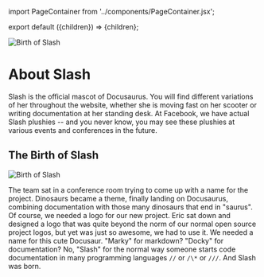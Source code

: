 import PageContainer from '../components/PageContainer.jsx';

export default ({children}) => <PageContainer
  title="About Slash"
  description="How Slash came to be">{children}</PageContainer>;

<div className="text--center">

![Birth of Slash](/static/img/docusaurus.svg)

</div>

# About Slash

<div className="markdown">

Slash is the official mascot of Docusaurus. You will find different variations of her throughout the website, whether she is moving fast on her scooter or writing documentation at her standing desk. At Facebook, we have actual Slash plushies -- and you never know, you may see these plushies at various events and conferences in the future.

## The Birth of Slash

![Birth of Slash](/static/img/slash-birth.png)

The team sat in a conference room trying to come up with a name for the project. Dinosaurs became a theme, finally landing on Docusaurus, combining documentation with those many dinosaurs that end in "saurus". Of course, we needed a logo for our new project. Eric sat down and designed a logo that was quite beyond the norm of our normal open source project logos, but yet was just so awesome, we had to use it. We needed a name for this cute Docusaur. "Marky" for markdown? "Docky" for documentation? No, "Slash" for the normal way someone starts code documentation in many programming languages `//` or `/\*` or `///`. And Slash was born.

</div>
